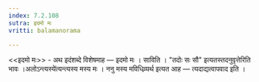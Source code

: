 ```yaml
---
index: 7.2.108
sutra: इदमो मः
vritti: balamanorama

---
```

<<इदमो मः>> - अथ इदंशब्दे विशेषमाह — इदमो मः । साविति । "तदोः सः सौ" इत्यतस्तदनुवृत्तेरिति भावः ।अलोऽन्त्यस्ये॑त्यन्त्यस्य मस्य मः । ननु मस्य मविधिव्र्यर्थ इत्यत आह — त्यदाद्यत्वापवाद इति । 